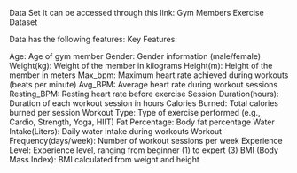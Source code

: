 Data Set
It can be accessed through this link: Gym Members Exercise Dataset

Data has the following features:
Key Features:

Age: Age of gym member
Gender: Gender information (male/female)
Weight(kg): Weight of the member in kilograms
Height(m): Height of the member in meters
Max_bpm: Maximum heart rate achieved during workouts (beats per minute)
Avg_BPM: Average heart rate during workout sessions
Resting_BPM: Resting heart rate before exercise
Session Duration(hours): Duration of each workout session in hours
Calories Burned: Total calories burned per session
Workout Type: Type of exercise performed (e.g., Cardio, Strength, Yoga, HIIT)
Fat Percentage: Body fat percentage
Water Intake(Liters): Daily water intake during workouts
Workout Frequency(days/week): Number of workout sessions per week
Experience Level: Experience level, ranging from beginner (1) to expert (3)
BMI (Body Mass Index): BMI calculated from weight and height

